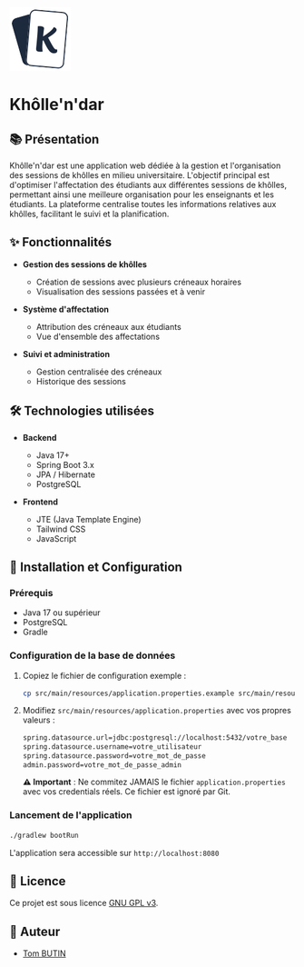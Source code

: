 ![Logo Khôlle'n'dar](src/main/resources/static/images/logo.svg)
# Khôlle'n'dar

## 📚 Présentation

Khôlle'n'dar est une application web dédiée à la gestion et l'organisation des sessions de khôlles en milieu universitaire. L'objectif principal est d'optimiser l'affectation des étudiants aux différentes sessions de khôlles, permettant ainsi une meilleure organisation pour les enseignants et les étudiants. La plateforme centralise toutes les informations relatives aux khôlles, facilitant le suivi et la planification.

## ✨ Fonctionnalités

- **Gestion des sessions de khôlles**
  - Création de sessions avec plusieurs créneaux horaires
  - Visualisation des sessions passées et à venir

- **Système d'affectation**
  - Attribution des créneaux aux étudiants
  - Vue d'ensemble des affectations

- **Suivi et administration**
  - Gestion centralisée des créneaux
  - Historique des sessions

## 🛠️ Technologies utilisées

- **Backend**
  - Java 17+
  - Spring Boot 3.x
  - JPA / Hibernate
  - PostgreSQL

- **Frontend**
  - JTE (Java Template Engine)
  - Tailwind CSS
  - JavaScript

## 🚀 Installation et Configuration

### Prérequis
- Java 17 ou supérieur
- PostgreSQL
- Gradle

### Configuration de la base de données

1. Copiez le fichier de configuration exemple :
   ```bash
   cp src/main/resources/application.properties.example src/main/resources/application.properties
   ```

2. Modifiez `src/main/resources/application.properties` avec vos propres valeurs :
   ```properties
   spring.datasource.url=jdbc:postgresql://localhost:5432/votre_base
   spring.datasource.username=votre_utilisateur
   spring.datasource.password=votre_mot_de_passe
   admin.password=votre_mot_de_passe_admin
   ```

   **⚠️ Important** : Ne commitez JAMAIS le fichier `application.properties` avec vos credentials réels. Ce fichier est ignoré par Git.

### Lancement de l'application

```bash
./gradlew bootRun
```

L'application sera accessible sur `http://localhost:8080`

## 📝 Licence

Ce projet est sous licence [GNU GPL v3](LICENSE).

## 👥 Auteur

- [Tom BUTIN](https://redstom.fr)